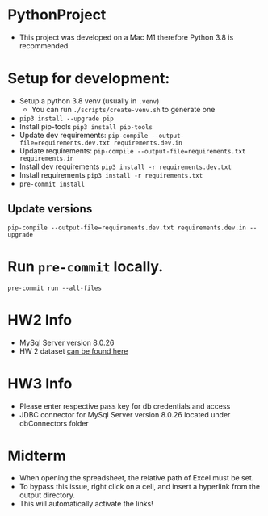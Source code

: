 # PythonProject

- This project was developed on a Mac M1 therefore Python 3.8 is recommended

# Setup for development:

- Setup a python 3.8 venv (usually in `.venv`)
  - You can run `./scripts/create-venv.sh` to generate one
- `pip3 install --upgrade pip`
- Install pip-tools `pip3 install pip-tools`
- Update dev requirements: `pip-compile --output-file=requirements.dev.txt requirements.dev.in`
- Update requirements: `pip-compile --output-file=requirements.txt requirements.in`
- Install dev requirements `pip3 install -r requirements.dev.txt`
- Install requirements `pip3 install -r requirements.txt`
- `pre-commit install`

## Update versions

`pip-compile --output-file=requirements.dev.txt requirements.dev.in --upgrade`

# Run `pre-commit` locally.

`pre-commit run --all-files`

# HW2 Info

- MySql Server version 8.0.26
- HW 2 dataset [can be found here](https://teaching.mrsharky.com/sdsu_fall_2020_lecture03.html#/10/1)

# HW3 Info

- Please enter respective pass key for db credentials and access
- JDBC connector for MySql Server version 8.0.26 located under dbConnectors folder

# Midterm

- When opening the spreadsheet, the relative path of Excel must be set.
- To bypass this issue, right click on a cell, and insert a hyperlink from the output directory.
- This will automatically activate the links!
